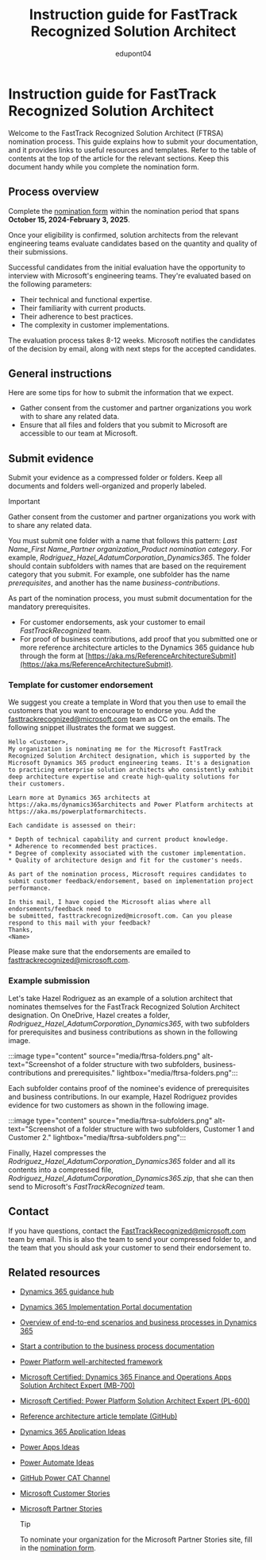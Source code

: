 ﻿---
title: Instruction guide for FastTrack Recognized Solution Architect
description: Learn how you can nominate yourself or a colleague for the FastTrack Recognized Solution Architect designation.
ms.date: 12/20/2024
ms.topic: conceptual
author: edupont04
ms.author: edupont
---

# Instruction guide for FastTrack Recognized Solution Architect

Welcome to the FastTrack Recognized Solution Architect (FTRSA) nomination process. This guide explains how to submit your documentation, and it provides links to useful resources and templates. Refer to the table of contents at the top of the article for the relevant sections. Keep this document handy while you complete the nomination form.

## Process overview

Complete the [nomination form](https://aka.ms/FTRSANomination) within the nomination period that spans **October 15, 2024-February 3, 2025**.

Once your eligibility is confirmed, solution architects from the relevant engineering teams evaluate candidates based on the quantity and quality of their submissions.

Successful candidates from the initial evaluation have the opportunity to interview with Microsoft's engineering teams. They're evaluated based on the following parameters:

- Their technical and functional expertise.  
- Their familiarity with current products.  
- Their adherence to best practices.  
- The complexity in customer implementations.  

The evaluation process takes 8-12 weeks. Microsoft notifies the candidates of the decision by email, along with next steps for the accepted candidates.

## General instructions

Here are some tips for how to submit the information that we expect.

- Gather consent from the customer and partner organizations you work with to share any related data.
- Ensure that all files and folders that you submit to Microsoft are accessible to our team at Microsoft.

<!-- 
- Add the password in the field as requested in the form, if the folder is password-protected.   -->

<!-- > [!NOTE]
> Please turn off *Notify People* when you grant access. -->

## Submit evidence

Submit your evidence as a compressed folder or folders. Keep all documents and folders well-organized and properly labeled.

> [!IMPORTANT]
> Gather consent from the customer and partner organizations you work with to share any related data.

You must submit one folder with a name that follows this pattern: *Last Name_First Name_Partner organization_Product nomination category*. For example, *Rodriguez_Hazel_AdatumCorporation_Dynamics365*. The folder should contain subfolders with names that are based on the requirement category that you submit. For example, one subfolder has the name *prerequisites*, and another has the name *business-contributions*.

As part of the nomination process, you must submit documentation for the mandatory prerequisites.  

- For customer endorsements, ask your customer to email *FastTrackRecognized* team.
- For proof of business contributions, add proof that you submitted one or more reference architecture articles to the Dynamics 365 guidance hub through the form at [https://aka.ms/ReferenceArchitectureSubmit](https://aka.ms/ReferenceArchitectureSubmit).

### Template for customer endorsement

We suggest you create a template in Word that you then use to email the customers that you want to encourage to endorse you. Add the [fasttrackrecognized@microsoft.com](mailto:fasttrackrecognized@microsoft.com) team as CC on the emails. The following snippet illustrates the format we suggest.

```plaintext
Hello <Customer>,  
My organization is nominating me for the Microsoft FastTrack Recognized Solution Architect designation, which is supported by the Microsoft Dynamics 365 product engineering teams. It's a designation to practicing enterprise solution architects who consistently exhibit deep architecture expertise and create high-quality solutions for their customers. 

Learn more at Dynamics 365 architects at https://aka.ms/dynamics365architects and Power Platform architects at https://aka.ms/powerplatformarchitects.  

Each candidate is assessed on their:  

* Depth of technical capability and current product knowledge. 
* Adherence to recommended best practices. 
* Degree of complexity associated with the customer implementation. 
* Quality of architecture design and fit for the customer's needs. 

As part of the nomination process, Microsoft requires candidates to submit customer feedback/endorsement, based on implementation project performance.  

In this mail, I have copied the Microsoft alias where all endorsements/feedback need to 
be submitted, fasttrackrecognized@microsoft.com. Can you please respond to this mail with your feedback?  
Thanks, 
<Name>
```

Please make sure that the endorsements are emailed to [fasttrackrecognized@microsoft.com](mailto:fasttrackrecognized@microsoft.com).
  
### Example submission

Let's take Hazel Rodriguez as an example of a solution architect that nominates themselves for the FastTrack Recognized Solution Architect designation. On OneDrive, Hazel creates a folder, *Rodriguez_Hazel_AdatumCorporation_Dynamics365*, with two subfolders for prerequisites and business contributions as shown in the following image.

:::image type="content" source="media/ftrsa-folders.png" alt-text="Screenshot of a folder structure with two subfolders, business-contributions and prerequisites." lightbox="media/ftrsa-folders.png":::

Each subfolder contains proof of the nominee's evidence of prerequisites and business contributions. In our example, Hazel Rodriguez provides evidence for two customers as shown in the following image.

:::image type="content" source="media/ftrsa-subfolders.png" alt-text="Screenshot of a folder structure with two subfolders, Customer 1 and Customer 2." lightbox="media/ftrsa-subfolders.png":::

Finally, Hazel compresses the *Rodriguez_Hazel_AdatumCorporation_Dynamics365* folder and all its contents into a compressed file, *Rodriguez_Hazel_AdatumCorporation_Dynamics365.zip*, that she can then send to Microsoft's *FastTrackRecognized* team<!--attach to the nomination form if the form gets adapted-->.

## Contact

If you have questions, contact the [FastTrackRecognized@microsoft.com](mailto:FastTrackRecognized@microsoft.com) team by email. This is also the team to send your compressed folder to, and the team that you should ask your customer to send their endorsement to.

## Related resources

- [Dynamics 365 guidance hub](/dynamics365/guidance/)
- [Dynamics 365 Implementation Portal documentation](/dynamics365/guidance/implementation-portal/overview)
- [Overview of end-to-end scenarios and business processes in Dynamics 365](/dynamics365/guidance/business-processes/overview)
- [Start a contribution to the business process documentation](/dynamics365/get-started/contribute#business-process-contributions)
- [Power Platform well-architected framework](/power-platform/well-architected/)
- [Microsoft Certified: Dynamics 365 Finance and Operations Apps Solution Architect Expert (MB-700)](/credentials/certifications/d365-finance-and-operations-apps-solution-architect-expert/)
- [Microsoft Certified: Power Platform Solution Architect Expert (PL-600)](/credentials/certifications/power-platform-solution-architect-expert/)
- [Reference architecture article template (GitHub)](https://aka.ms/ReferenceArchitectureTemplate)  
- [Dynamics 365 Application Ideas](https://experience.dynamics.com/ideas/)
- [Power Apps Ideas](https://ideas.powerapps.com/d365community/forum/f1458c72-ae29-ed11-9db2-000d3a8c451e)  
- [Power Automate Ideas](https://ideas.powerautomate.com/d365community/forum/086dd68e-597f-ec11-8d21-0022482e8f9f)
- [GitHub Power CAT Channel](https://github.com/microsoft/powercat)
- [Microsoft Customer Stories](https://customers.microsoft.com/en-us)
- [Microsoft Partner Stories](https://powerplatformpartners.transform.microsoft.com/partner-success/case-studies) 

  > [!TIP]
  > To nominate your organization for the Microsoft Partner Stories site, fill in the [nomination form](https://dynamicspartners.transform.microsoft.com/partner-story-submission).
<!--- [Customer Endorsement Template](https://aka.ms/FTRSAEndorse) ignoring for now since it's on a SharePoint site.-->
<!--## Related Power Platform resources

- [Microsoft Certified: Power Platform Solution Architect Expert (PL-600)](/credentials/certifications/power-platform-solution-architect-expert/)
- [Customer Endorsement Template](https://aka.ms/FTRSAEndorse)
- [Microsoft Partner Stories](https://powerplatformpartners.transform.microsoft.com/partner-success/case-studies)

  > [!TIP]
  > To nominate your organization for this site, fill in the [nomination form](https://dynamicspartners.transform.microsoft.com/partner-story-submission).
-->
